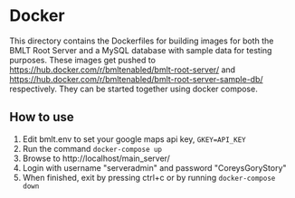 # Docker

This directory contains the  Dockerfiles for building images for both the BMLT Root Server and a MySQL database with sample data for testing purposes. These images get pushed to https://hub.docker.com/r/bmltenabled/bmlt-root-server/ and https://hub.docker.com/r/bmltenabled/bmlt-root-server-sample-db/ respectively. They can be started together using docker compose.

## How to use
1. Edit bmlt.env to set your google maps api key, `GKEY=API_KEY`
2. Run the command `docker-compose up`
3. Browse to http://localhost/main_server/
4. Login with username "serveradmin" and password "CoreysGoryStory"
5. When finished, exit by pressing ctrl+c or by running `docker-compose down`
